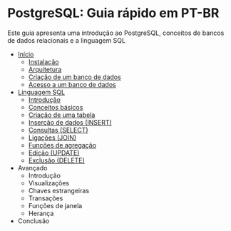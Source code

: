 # PostgreSQL: Guia rápido em PT-BR
Este guia apresenta uma introdução ao PostgreSQL, conceitos de bancos de dados relacionais e a linguagem SQL

  - [Início](https://github.com/GugahBrz/postgresql-ptbr/blob/master/parte-1/README.md#1-inicio)
    - [Instalação](https://github.com/GugahBrz/postgresql-ptbr/blob/master/parte-1/README.md#11-instala%C3%A7%C3%A3o)
    - [Arquitetura](https://github.com/GugahBrz/postgresql-ptbr/blob/master/parte-1/README.md#12-arquitetura)
    - [Criação de um banco de dados](https://github.com/GugahBrz/postgresql-ptbr/blob/master/parte-1/README.md#13-cria%C3%A7%C3%A3o-de-um-banco-de-dados)
    - [Acesso a um banco de dados](https://github.com/GugahBrz/postgresql-ptbr/blob/master/parte-1/README.md#14-acesso-a-um-banco-de-dados)
  - [Linguagem SQL](https://github.com/GugahBrz/postgresql-ptbr/blob/master/2.%20Linguagem%20SQL/README.md#2-linguagem-sql)
    - [Introdução](https://github.com/GugahBrz/postgresql-ptbr/blob/master/2.%20Linguagem%20SQL/README.md#21-introdu%C3%A7%C3%A3o)
    - [Conceitos básicos](https://github.com/GugahBrz/postgresql-ptbr/blob/master/2.%20Linguagem%20SQL/README.md#22-conceitos-b%C3%A1sicos)
    - [Criação de uma tabela](https://github.com/GugahBrz/postgresql-ptbr/blob/master/2.%20Linguagem%20SQL/README.md#23-cria%C3%A7%C3%A3o-de-uma-tabela)
    - [Inserção de dados (INSERT)](https://github.com/GugahBrz/postgresql-ptbr/blob/master/2.%20Linguagem%20SQL/README.md#24-inser%C3%A7%C3%A3o-de-dados-insert)
    - [Consultas (SELECT)](https://github.com/GugahBrz/postgresql-ptbr/blob/master/2.%20Linguagem%20SQL/README.md#25-consultas-select)
    - [Ligações (JOIN)](https://github.com/GugahBrz/postgresql-ptbr/blob/master/2.%20Linguagem%20SQL/README.md#26-liga%C3%A7%C3%B5es-join)
    - [Funções de agregação](https://github.com/GugahBrz/postgresql-ptbr/blob/master/2.%20Linguagem%20SQL/README.md#27-fun%C3%A7%C3%B5es-de-agrega%C3%A7%C3%A3o)
    - [Edição (UPDATE)](https://github.com/GugahBrz/postgresql-ptbr/blob/master/2.%20Linguagem%20SQL/README.md#28-edi%C3%A7%C3%A3o-update)
    - [Exclusão (DELETE)](https://github.com/GugahBrz/postgresql-ptbr/blob/master/2.%20Linguagem%20SQL/README.md#29-exclus%C3%A3o-delete)
  - Avançado
    - Introdução
    - Visualizações
    - Chaves estrangeiras
    - Transações
    - Funções de janela
    - Herança
  - Conclusão
